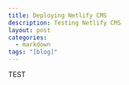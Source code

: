 ```yaml
---
title: Deploying Netlify CMS
description: Testing Netlify CMS
layout: post
categories:
  - markdown
tags: "[blog]"
---
```

TEST